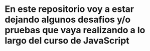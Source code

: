 # En este repositorio voy a estar dejando algunos desafios y/o pruebas que vaya realizando a lo largo del curso de JavaScript
